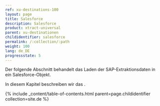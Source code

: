 ```yaml
---
ref: xu-destinations-100
layout: page
title: Salesforce
description: Salesforce
product: xtract-universal
parent: xu-destinationen
childidentifier: salesforce
permalink: /:collection/:path
weight: 100
lang: de_DE
progressstate: 5
---
```

Der folgende Abschnitt behandelt das Laden der SAP-Extraktionsdaten in ein Salesforce-Objekt.

In diesem Kapitel beschreiben wir das . 

{% include _content/table-of-contents.html parent=page.childidentifier collection=site.de %}